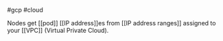 #gcp  #cloud 

Nodes get [[pod]] [[IP address]]es from [[IP address ranges]] assigned to your [[VPC]] (Virtual Private Cloud).